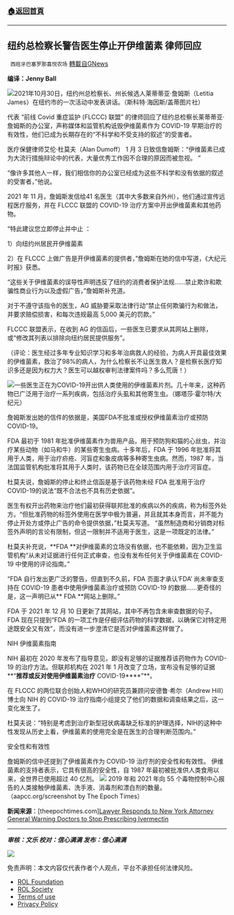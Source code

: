 ###  [:house:返回首頁](https://github.com/ourhimalayas/txt)
---


## 纽约总检察长警告医生停止开伊维菌素 律师回应
` 西班牙巴塞罗那喜悦农场` [轉載自GNews](https://gnews.org/zh-hans/1860893/)

**编译：Jenny Ball**

![](https://assets.gnews.org/wp-content/uploads/2022/01/tempsnip05-3.png)2021年10月30日，纽约州总检察长、州长候选人莱蒂蒂亚·詹姆斯（Letitia James）在纽约市的一次活动中发表讲话。（斯科特·海因斯/盖蒂图片社）

代表 “前线 Covid 重症监护 (FLCCC) 联盟” 的律师回应了纽约总检察长莱蒂蒂亚·詹姆斯的办公室，声称媒体和监管机构诋毁伊维菌素作为 COVID-19 早期治疗的有效性，他们已成为长期存在的“不科学和不受支持的叙述”的受害者。

医疗保健律师艾伦·杜莫夫（Alan Dumoff） 1 月 3 日致信詹姆斯：“伊维菌素已成为大流行措施辩论中的代表，大量优秀工作因不合理的原因而被忽视。 ”

“像许多其他人一样，我们相信你的办公室已经成为这些不科学和没有依据的叙述的受害者，”他说。

2021 年 11 月，詹姆斯发信给41 名医生（其中大多数来自外州），他们通过宣传远程医疗服务，并在 FLCCC 联盟的 COVID-19 治疗方案中开出伊维菌素和其他药物。

“特此建议您立即停止并中止 ：

1）向纽约州居民开伊维菌素

2）在 FLCCC 上做广告是开伊维菌素的提供者，”詹姆斯在她的信中写道，《大纪元时报》获悉。

“这些关于伊维菌素的误导性声明违反了纽约的消费者保护法规……禁止欺诈和欺骗性商业行为以及虚假广告，”詹姆斯补充道。

对于不遵守该指令的医生，AG 威胁要采取法律行动“禁止任何欺骗行为和做法，并要求赔偿损害，和每次违规最高 5,000 美元的罚款。”

FLCCC 联盟表示，在收到 AG 的信函后，一些医生已要求从其网站上删除，或“修改其列表以排除向纽约居民提供服务”。

（评论：医生经过多年专业知识学习和多年治病救人的经验，为病人开具最佳效果的伊维菌素，救治了98%的病人，为什么检察长不让医生救人？是检察长医疗知识多还是因为权力大？医生可以越权审判法律案件吗？多么荒唐！）

![](https://assets.gnews.org/wp-content/uploads/2022/01/tempsnip06-1.png)一些医生正在为COVID-19开出供人类使用的伊维菌素片剂。几十年来，这种药物已广泛用于治疗一系列疾病，包括治疗头虱和其他寄生虫。（娜塔莎·霍尔特/大纪元）

詹姆斯发出她的信件的依据是，美国FDA不批准或授权伊维菌素治疗或预防 COVID-19。

FDA 最初于 1981 年批准伊维菌素作为兽用产品，用于预防狗和猫的心丝虫，并治疗某些动物（如马和牛）的某些寄生虫病。十多年后，FDA 于 1996 年批准将其用于人类，用于治疗疥疮、河盲症和象皮病等多种寄生虫病。然而，1987 年，当法国监管机构批准将其用于人类时，该药物已在全球范围内用于治疗河盲症。

杜莫夫说，詹姆斯的停止和终止信函是基于该药物未经 FDA 批准用于治疗 COVID-19的说法“既不合法也不具有历史依据”。

医生有权开出药物来治疗他们最初获得联邦批准的疾病以外的疾病，称为标签外处方。“但批准药物的标签外使用在医学中极为普遍，并且就其本身而言，并不能为停止开处方或停止广告的命令提供依据，”杜莫夫写道。 “虽然制造商和分销商对标签外声明的言论有限制，但这一限制并不适用于医生，这是一项既定的法律。”

杜莫夫补充说，**FDA **对伊维菌素的立场没有依据，也不能依赖，因为卫生监管机构“从未对证据进行任何正式审查，也没有发布任何关于伊维菌素在 COVID-19 中使用的评论指南。”

“FDA 自行发出更广泛的警告，但直到不久前，FDA 页面才承认‘FDA’ 尚未审查支持在 COVID-19 患者中使用伊维菌素治疗或预防 COVID-19 的数据……更奇怪的是，这一声明已从** FDA **网站上删除。”

FDA 于 2021 年 12 月 10 日更新了其网站，其中不再包含未审查数据的句子。FDA 现在只提到“FDA 的一项工作是仔细评估药物的科学数据，以确保它对特定用途既安全又有效”，而没有进一步澄清它是否对伊维菌素这样做了。

NIH 伊维菌素指南

NIH 最初在 2020 年发布了指导意见，即没有足够的证据推荐该药物作为 COVID-19 的治疗方法。但联邦机构在 2021 年 1 月改变了立场，宣布没有足够的证据**“**推荐或反对使用伊维菌素治疗** COVID-19****”**。

在 FLCCC 的两位联合创始人和WHO的研究员兼顾问安德鲁·希尔（Andrew Hill）博士向 NIH 的 COVID-19 治疗指南小组提交了他们的数据和调查结果之后，这一变化发生了。

杜莫夫说：“特别是考虑到治疗新型冠状病毒缺乏标准的护理选择，NIH的这种中性发现从历史上看，伊维菌素的使用完全是在医生的合理判断范围内。”

安全性和有效性

詹姆斯的信中还提到了伊维菌素作为 COVID-19 治疗剂的安全性和有效性。 伊维菌素的支持者表示，它具有很高的安全性，自 1987 年最初被批准供人类食用以来，全世界已使用超过 40 亿剂。
![](https://assets.gnews.org/wp-content/uploads/2022/01/捕获01.png)
2019 年和 2021 年向 55 个毒物控制中心报告的人类接触伊维菌素、洗手液、消毒剂和漂白剂的数量。（aapcc.org/screenshot by The Epoch Times）

**新闻来源**：[theepochtimes.com][Lawyer Responds to New York Attorney General Warning Doctors to Stop Prescribing Ivermectin](https://www.theepochtimes.com/lawyer-new-york-attorney-generals-office-has-fallen-victim-to-the-unscientific-and-unsupported-narratives-on-ivermectin_4211524.html?utm_source=CCPVirusNewsletter&amp;utm_medium=email&amp;utm_campaign=2022-01-14)

* * *

***审核：文乐
校对：信心满满
发布：信心满满***

![](https://assets.gnews.org/wp-content/uploads/2022/01/GNEWS_CH.-1-3-1.jpeg)

 

免责声明：本文内容仅代表作者个人观点，平台不承担任何法律风险。

- [ROL Foundation](https://rolfoundation.org/)
- [ROL Society](https://rolsociety.org/)
- [Terms of use](https://gnews.org/terms-of-use-3/)
- [Privacy Policy](https://gnews.org/privacy-policy/)
